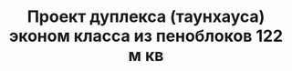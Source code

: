 ---
title: Проект дуплекса (таунхауса) эконом класса из пеноблоков 122 м кв
description: Типовой проект таунхауса (дуплекса) на две семьи эконом класса из газобетона или пеноблока. Площадь секции&#58; 122 м.кв.

layout: project
permalink: /proekty/:path
redirect_from: /taunhaus_dupleks_122m2.html

weight: 240

project-title: Дуплекс эконом класса
project-catalog-title: Недорогой дуплекс
project-name: TP-122
tiny-description: Дуплекс с мансардой эконом класса

short-description: "Простой, без лишних нагромождений дуплекс эконом-класса. Входная группа с крытым крыльцом обрамлена строгими колоннами и приглашает гостей пройти в дом. Таунхаус позволяет реализовать ваши идеи по использованию помещений. Он имеет пять жилых комнат, которые могут стать кабинетом, игровой комнатой или тренажерным залом. Простая форма и небольшая площадь помогут сэкономить значительные средства во время строительства и эксплуатации."

price-project: "60 000 р"
price-build:

area: "122"

related:
- TP-100
- TD-128
- TD-79

params:
- name: "Площадь секции:"
  value: "110м<sup>2</sup>"
- name: "Площадь 1-го этажа:"
  value: "58м<sup>2</sup>"
- name: "Площадь 2-го этажа:"
  value: "52м<sup>2</sup>"
- name: "Крыльцо"
  value: "6м<sup>2</sup>"
- name: "Габаритные размеры"
  value: "6.64 x 12.90м"
- name: "Спальни"
  value: "4"
- name: "Санузлы"
  value: "2"
- name: "Высота 1-го этажа"
  value: "2.9м"
- name: "Высота 2-го этажа"
  value: "от 1.8м"
- name: "Фундамент"
  value: "Сборный ж/б"
- name: "Конструкция стен"
  value: "Кирпич 380мм"
- name: "Перекрытия"
  value: "Сборные ж/б"
- name: "Покрытие кровли"
  value: "Металлочерепица"
- name: "Облицовка стен"
  value: "Термопанель"

options:
- name: "Паспорт дома"
  value: "5 000 р"
- name: "Проекты коммуникаций (ОВиК)"
  value: "30 000 р"
- name: "Схема электрики"
  value: "20 000 р"
- name: "Проект подвала"
  value: "30 000 р"
- name: "Замена материала стен"
  value: "20 000 р"
- name: "Изменение фундамента"
  value: "15 000 р"
- name: "Перепланировка (перегородки)"
  value: "5 000 р"
- name: "Дизайн интерьера"
  value: "120 000 р"
---